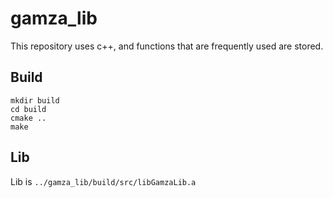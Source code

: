 # gamza_lib
This repository uses c++, and functions that are frequently used are stored.

## Build
```
mkdir build
cd build
cmake ..
make
```

## Lib
Lib is `../gamza_lib/build/src/libGamzaLib.a`
